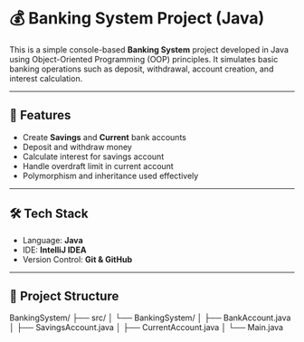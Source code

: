 # 💰 Banking System Project (Java)

This is a simple console-based **Banking System** project developed in Java using Object-Oriented Programming (OOP) principles. It simulates basic banking operations such as deposit, withdrawal, account creation, and interest calculation.

---

## 📂 Features

- Create **Savings** and **Current** bank accounts  
- Deposit and withdraw money  
- Calculate interest for savings account  
- Handle overdraft limit in current account  
- Polymorphism and inheritance used effectively

---

## 🛠️ Tech Stack

- Language: **Java**
- IDE: **IntelliJ IDEA**
- Version Control: **Git & GitHub**

---

## 🧩 Project Structure
BankingSystem/
├── src/
│ └── BankingSystem/
│ ├── BankAccount.java
│ ├── SavingsAccount.java
│ ├── CurrentAccount.java
│ └── Main.java


